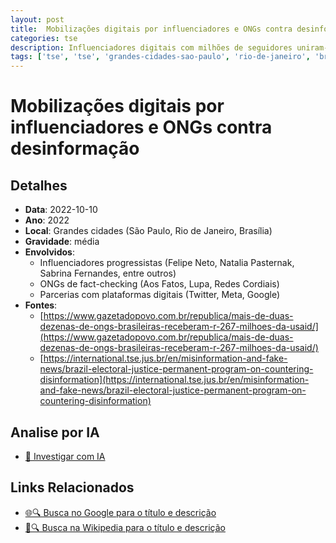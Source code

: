 ```yaml
---
layout: post
title:  Mobilizações digitais por influenciadores e ONGs contra desinformação
categories: tse
description: Influenciadores digitais com milhões de seguidores uniram-se a ONGs e plataformas para difundir campanhas de checagem de fatos e combater notícias falsas. A campanha incluiu uso intensivo de hashtags, vídeos virais, lives temáticas e integração com movimentos ativistas.
tags: ['tse', 'tse', 'grandes-cidades-sao-paulo', 'rio-de-janeiro', 'brasilia',  'usaid', 'felipe-neto', 'ongs', 'lupa', 'aos-fatos']
---
```


# Mobilizações digitais por influenciadores e ONGs contra desinformação

## Detalhes
- **Data**: 2022-10-10
- **Ano**: 2022
- **Local**: Grandes cidades (São Paulo, Rio de Janeiro, Brasília)
- **Gravidade**: média
- **Envolvidos**:
  - Influenciadores progressistas (Felipe Neto, Natalia Pasternak, Sabrina Fernandes, entre outros)
  - ONGs de fact-checking (Aos Fatos, Lupa, Redes Cordiais)
  - Parcerias com plataformas digitais (Twitter, Meta, Google)
- **Fontes**:
  - [https://www.gazetadopovo.com.br/republica/mais-de-duas-dezenas-de-ongs-brasileiras-receberam-r-267-milhoes-da-usaid/](https://www.gazetadopovo.com.br/republica/mais-de-duas-dezenas-de-ongs-brasileiras-receberam-r-267-milhoes-da-usaid/)
  - [https://international.tse.jus.br/en/misinformation-and-fake-news/brazil-electoral-justice-permanent-program-on-countering-disinformation](https://international.tse.jus.br/en/misinformation-and-fake-news/brazil-electoral-justice-permanent-program-on-countering-disinformation)

## Analise por IA
- [🤖 Investigar com IA](https://www.perplexity.ai/search?q=%22Alexandre%20de%20Moraes%22%20Mobiliza%C3%A7%C3%B5es%20digitais%20por%20influenciadores%20e%20ONGs%20contra%20desinforma%C3%A7%C3%A3o%20Influenciadores%20digitais%20com%20milh%C3%B5es%20de%20seguidores%20uniram-se%20a%20ONGs%20e%20plataformas%20para%20difundir%20campanhas%20de%20checagem%20de%20fatos%20e%20combater%20not%C3%ADcias%20falsas.%20A%20campanha%20incluiu%20uso%20intensivo%20de%20hashtags%2C%20v%C3%ADdeos%20virais%2C%20lives%20tem%C3%A1ticas%20e%20integra%C3%A7%C3%A3o%20com%20movimentos%20ativistas.%20Grandes%20cidades%20%28S%C3%A3o%20Paulo%2C%20Rio%20de%20Janeiro%2C%20Bras%C3%ADlia%29%202022)

## Links Relacionados
- [🌐🔍 Busca no Google para o título e descrição](https://www.google.com/search?q=%22Alexandre%20de%20Moraes%22%20Mobiliza%C3%A7%C3%B5es%20digitais%20por%20influenciadores%20e%20ONGs%20contra%20desinforma%C3%A7%C3%A3o%20Influenciadores%20digitais%20com%20milh%C3%B5es%20de%20seguidores%20uniram-se%20a%20ONGs%20e%20plataformas%20para%20difundir%20campanhas%20de%20checagem%20de%20fatos%20e%20combater%20not%C3%ADcias%20falsas.%20A%20campanha%20incluiu%20uso%20intensivo%20de%20hashtags%2C%20v%C3%ADdeos%20virais%2C%20lives%20tem%C3%A1ticas%20e%20integra%C3%A7%C3%A3o%20com%20movimentos%20ativistas.%20Grandes%20cidades%20%28S%C3%A3o%20Paulo%2C%20Rio%20de%20Janeiro%2C%20Bras%C3%ADlia%29%202022)
- [📖🔍 Busca na Wikipedia para o título e descrição](https://pt.wikipedia.org/w/index.php?search=%22Alexandre%20de%20Moraes%22%20Mobiliza%C3%A7%C3%B5es%20digitais%20por%20influenciadores%20e%20ONGs%20contra%20desinforma%C3%A7%C3%A3o%20Influenciadores%20digitais%20com%20milh%C3%B5es%20de%20seguidores%20uniram-se%20a%20ONGs%20e%20plataformas%20para%20difundir%20campanhas%20de%20checagem%20de%20fatos%20e%20combater%20not%C3%ADcias%20falsas.%20A%20campanha%20incluiu%20uso%20intensivo%20de%20hashtags%2C%20v%C3%ADdeos%20virais%2C%20lives%20tem%C3%A1ticas%20e%20integra%C3%A7%C3%A3o%20com%20movimentos%20ativistas.%20Grandes%20cidades%20%28S%C3%A3o%20Paulo%2C%20Rio%20de%20Janeiro%2C%20Bras%C3%ADlia%29%202022)

